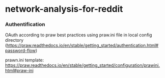# network-analysis-for-reddit


### Authentification
OAuth according to praw best practices using praw.ini file in local config directory
(https://praw.readthedocs.io/en/stable/getting_started/authentication.html#password-flow)

prawn.ini template:
https://praw.readthedocs.io/en/stable/getting_started/configuration/prawini.html#praw-ini
